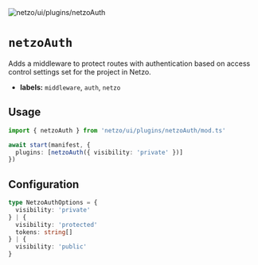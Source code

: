 <img src="https://raw.githubusercontent.com/netzo/netzo/main/assets/plugins/netzoAuth.svg" alt="netzo/ui/plugins/netzoAuth" class="mb-5 w-75px">

# `netzoAuth`

Adds a middleware to protect routes with authentication based on access control settings set for the project in Netzo.

- **labels:** `middleware`, `auth`, `netzo`

## Usage

```ts
import { netzoAuth } from 'netzo/ui/plugins/netzoAuth/mod.ts'

await start(manifest, {
  plugins: [netzoAuth({ visibility: 'private' })]
})
```

## Configuration

```ts
type NetzoAuthOptions = {
  visibility: 'private'
} | {
  visibility: 'protected'
  tokens: string[]
} | {
  visibility: 'public'
}
```
